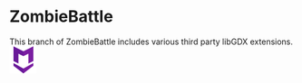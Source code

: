 # ZombieBattle

This branch of ZombieBattle includes various third party libGDX extensions.
![alt text][logo]

[logo]: https://github.com/adam-p/markdown-here/raw/master/src/common/images/icon48.png "Logo Title Text 2"

[logo]: https://github.com/bryan-wu/ZombieBattle/blob/dev1/libgdx_setting1.PNG "Logo Title Text 2"

